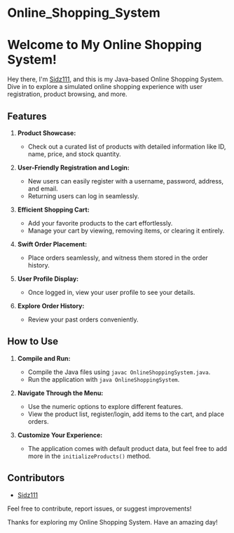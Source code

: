 # Online_Shopping_System

# Welcome to My Online Shopping System!

Hey there, I'm [Sidz111](https://github.com/sidz111), and this is my Java-based Online Shopping System. Dive in to explore a simulated online shopping experience with user registration, product browsing, and more.

## Features

1. **Product Showcase:**
   - Check out a curated list of products with detailed information like ID, name, price, and stock quantity.

2. **User-Friendly Registration and Login:**
   - New users can easily register with a username, password, address, and email.
   - Returning users can log in seamlessly.

3. **Efficient Shopping Cart:**
   - Add your favorite products to the cart effortlessly.
   - Manage your cart by viewing, removing items, or clearing it entirely.

4. **Swift Order Placement:**
   - Place orders seamlessly, and witness them stored in the order history.

5. **User Profile Display:**
   - Once logged in, view your user profile to see your details.

6. **Explore Order History:**
   - Review your past orders conveniently.

## How to Use

1. **Compile and Run:**
   - Compile the Java files using `javac OnlineShoppingSystem.java`.
   - Run the application with `java OnlineShoppingSystem`.

2. **Navigate Through the Menu:**
   - Use the numeric options to explore different features.
   - View the product list, register/login, add items to the cart, and place orders.

3. **Customize Your Experience:**
   - The application comes with default product data, but feel free to add more in the `initializeProducts()` method.

## Contributors

- [Sidz111](https://github.com/sidz111)

Feel free to contribute, report issues, or suggest improvements!

Thanks for exploring my Online Shopping System. Have an amazing day!
